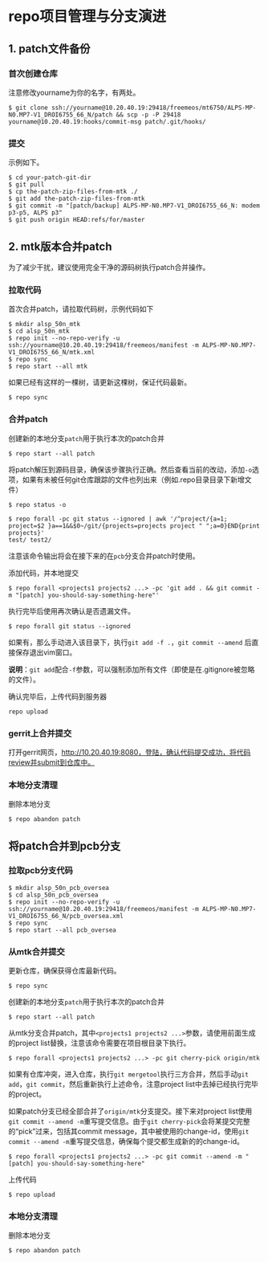 # repo项目管理与分支演进

## 1. patch文件备份

### 首次创建仓库

注意修改yourname为你的名字，有两处。
```
$ git clone ssh://yourname@10.20.40.19:29418/freemeos/mt6750/ALPS-MP-N0.MP7-V1_DROI6755_66_N/patch && scp -p -P 29418 yourname@10.20.40.19:hooks/commit-msg patch/.git/hooks/
```

### 提交

示例如下。

```
$ cd your-patch-git-dir
$ git pull
$ cp the-patch-zip-files-from-mtk ./
$ git add the-patch-zip-files-from-mtk
$ git commit -m "[patch/backup] ALPS-MP-N0.MP7-V1_DROI6755_66_N: modem p3-p5, ALPS p3"
$ git push origin HEAD:refs/for/master
```

## 2. mtk版本合并patch

为了减少干扰，建议使用完全干净的源码树执行patch合并操作。

### 拉取代码

首次合并patch，请拉取代码树，示例代码如下

```
$ mkdir alsp_50n_mtk
$ cd alsp_50n_mtk
$ repo init --no-repo-verify -u ssh://yourname@10.20.40.19:29418/freemeos/manifest -m ALPS-MP-N0.MP7-V1_DROI6755_66_N/mtk.xml
$ repo sync
$ repo start --all mtk
```

如果已经有这样的一棵树，请更新这棵树，保证代码最新。

```
$ repo sync
```

### 合并patch

创建新的本地分支`patch`用于执行本次的patch合并
```
$ repo start --all patch
```

将patch解压到源码目录，确保该步骤执行正确。然后查看当前的改动，添加`-o`选项，如果有未被任何git仓库跟踪的文件也列出来（例如.repo目录目录下新增文件）
```
$ repo status -o
```

```
$ repo forall -pc git status --ignored | awk '/^project/{a=1; project=$2 }a==1&&$0~/git/{projects=projects project " ";a=0}END{print projects}'
test/ test2/
```
注意该命令输出将会在接下来的在`pcb`分支合并patch时使用。

添加代码，并本地提交
```
$ repo forall <projects1 projects2 ...> -pc 'git add . && git commit -m "[patch] you-should-say-something-here"'
```

执行完毕后使用再次确认是否遗漏文件。
```
$ repo forall git status --ignored
```

如果有，那么手动进入该目录下，执行`git add -f .`，`git commit --amend` 后直接保存退出vim窗口。 

**说明**：`git add`配合`-f`参数，可以强制添加所有文件（即使是在.gitignore被忽略的文件）。

确认完毕后，上传代码到服务器
```
repo upload
```
### gerrit上合并提交

打开gerrit网页，http://10.20.40.19:8080，登陆，确认代码提交成功，将代码review并submit到仓库中。

### 本地分支清理

删除本地分支
```
$ repo abandon patch
```

## 将patch合并到pcb分支

### 拉取pcb分支代码

```
$ mkdir alsp_50n_pcb_oversea
$ cd alsp_50n_pcb_oversea
$ repo init --no-repo-verify -u ssh://yourname@10.20.40.19:29418/freemeos/manifest -m ALPS-MP-N0.MP7-V1_DROI6755_66_N/pcb_oversea.xml
$ repo sync
$ repo start --all pcb_oversea
```

### 从mtk合并提交

更新仓库，确保获得仓库最新代码。

```
$ repo sync
```

创建新的本地分支`patch`用于执行本次的patch合并
```
$ repo start --all patch
```

从mtk分支合并patch，其中`<projects1 projects2 ...>`参数，请使用前面生成的project list替换，注意该命令需要在项目根目录下执行。
```
$ repo forall <projects1 projects2 ...> -pc git cherry-pick origin/mtk
```

如果有仓库冲突，进入仓库，执行`git mergetool`执行三方合并，然后手动`git add`，`git commit`，然后重新执行上述命令，注意project list中去掉已经执行完毕的project。 

如果patch分支已经全部合并了`origin/mtk`分支提交。接下来对project list使用`git commit --amend -m`重写提交信息。由于`git cherry-pick`会将某提交完整的“pick”过来，包括其commit message，其中被使用的change-id，使用`git commit --amend -m`重写提交信息，确保每个提交都生成新的的change-id。

```
$ repo forall <projects1 projects2 ...> -pc git commit --amend -m "[patch] you-should-say-something-here"
```

上传代码
```
$ repo upload
```

### 本地分支清理

删除本地分支
```
$ repo abandon patch
```